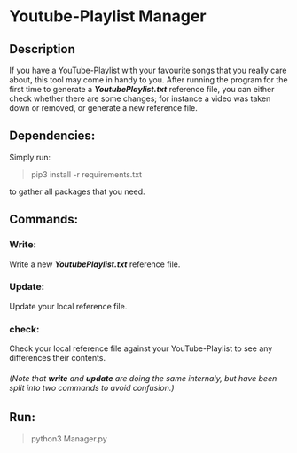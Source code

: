 # Youtube-Playlist Manager

## Description

If you have a YouTube-Playlist with your favourite songs that you really care about, this tool may come in handy to you. 
After running the program for the first time to generate a __*YoutubePlaylist.txt*__ reference file, you can either check 
whether there are some changes; for instance a video was taken down or removed, or generate a new reference file.

   
## Dependencies:
 
 Simply run: 
 
 > pip3 install -r requirements.txt
 
 to gather all packages that you need.  
 
  
## Commands: 

### Write:
Write a new __*YoutubePlaylist.txt*__ reference file.

### Update:
Update your local reference file. 

### check:
Check your local reference file against your YouTube-Playlist to see any differences their contents.

###### (Note that __write__ and __update__ are doing the same internaly, but have been split into two commands to avoid confusion.)

    
## Run:
> python3 Manager.py

